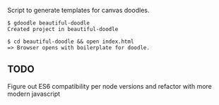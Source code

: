 Script to generate templates for canvas doodles.

```
$ gdoodle beautiful-doodle
Created project in beautiful-doodle
```

```
$ cd beautiful-doodle && open index.html
=> Browser opens with boilerplate for doodle.
```

## TODO
Figure out ES6 compatibility per node versions and refactor with more modern javascript

